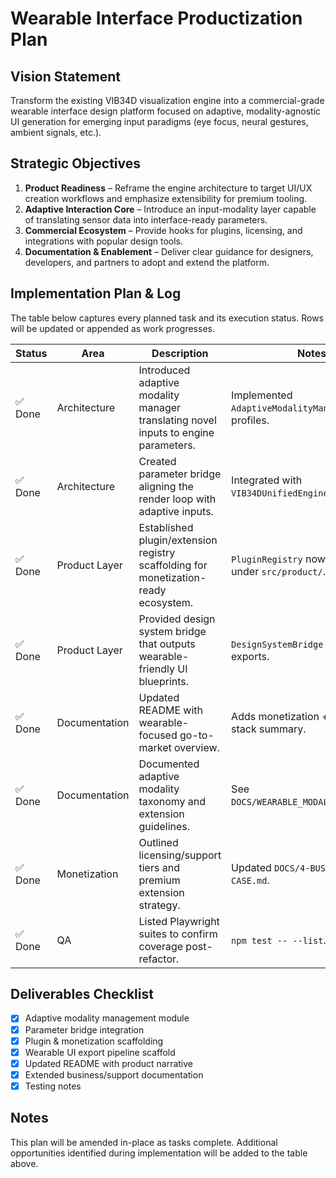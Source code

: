 # Wearable Interface Productization Plan

## Vision Statement
Transform the existing VIB34D visualization engine into a commercial-grade wearable interface design platform focused on adaptive, modality-agnostic UI generation for emerging input paradigms (eye focus, neural gestures, ambient signals, etc.).

## Strategic Objectives
1. **Product Readiness** – Reframe the engine architecture to target UI/UX creation workflows and emphasize extensibility for premium tooling.
2. **Adaptive Interaction Core** – Introduce an input-modality layer capable of translating sensor data into interface-ready parameters.
3. **Commercial Ecosystem** – Provide hooks for plugins, licensing, and integrations with popular design tools.
4. **Documentation & Enablement** – Deliver clear guidance for designers, developers, and partners to adopt and extend the platform.

## Implementation Plan & Log
The table below captures every planned task and its execution status. Rows will be updated or appended as work progresses.

| Status | Area | Description | Notes |
| --- | --- | --- | --- |
| ✅ Done | Architecture | Introduced adaptive modality manager translating novel inputs to engine parameters. | Implemented `AdaptiveModalityManager` + profiles. |
| ✅ Done | Architecture | Created parameter bridge aligning the render loop with adaptive inputs. | Integrated with `VIB34DUnifiedEngine`. |
| ✅ Done | Product Layer | Established plugin/extension registry scaffolding for monetization-ready ecosystem. | `PluginRegistry` now available under `src/product/`. |
| ✅ Done | Product Layer | Provided design system bridge that outputs wearable-friendly UI blueprints. | `DesignSystemBridge` enables exports. |
| ✅ Done | Documentation | Updated README with wearable-focused go-to-market overview. | Adds monetization + adaptive stack summary. |
| ✅ Done | Documentation | Documented adaptive modality taxonomy and extension guidelines. | See `DOCS/WEARABLE_MODALITY_GUIDE.md`. |
| ✅ Done | Monetization | Outlined licensing/support tiers and premium extension strategy. | Updated `DOCS/4-BUSINESS-CASE.md`. |
| ✅ Done | QA | Listed Playwright suites to confirm coverage post-refactor. | `npm test -- --list`. |

## Deliverables Checklist
- [x] Adaptive modality management module
- [x] Parameter bridge integration
- [x] Plugin & monetization scaffolding
- [x] Wearable UI export pipeline scaffold
- [x] Updated README with product narrative
- [x] Extended business/support documentation
- [x] Testing notes

## Notes
This plan will be amended in-place as tasks complete. Additional opportunities identified during implementation will be added to the table above.
